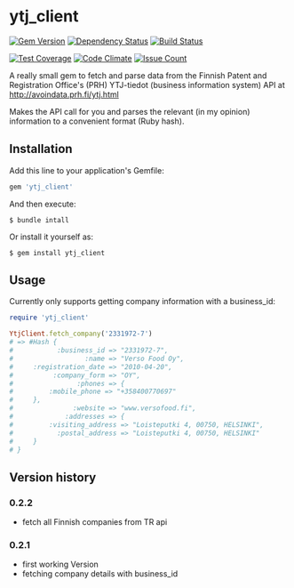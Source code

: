 # ytj_client

[![Gem Version](https://badge.fury.io/rb/ytj_client.svg)](https://badge.fury.io/rb/ytj_client)
[![Dependency Status](https://gemnasium.com/badges/github.com/jannewaren/ytj_client.svg)](https://gemnasium.com/github.com/jannewaren/ytj_client)
[![Build Status](https://travis-ci.org/jannewaren/ytj_client.svg?branch=master)](https://travis-ci.org/jannewaren/ytj_client)

[![Test Coverage](https://codeclimate.com/github/jannewaren/ytj_client/badges/coverage.svg)](https://codeclimate.com/github/jannewaren/ytj_client/coverage)
[![Code Climate](https://codeclimate.com/github/jannewaren/ytj_client/badges/gpa.svg)](https://codeclimate.com/github/jannewaren/ytj_client)
[![Issue Count](https://codeclimate.com/github/jannewaren/ytj_client/badges/issue_count.svg)](https://codeclimate.com/github/jannewaren/ytj_client)


A really small gem to fetch and parse data from the Finnish Patent and Registration Office's (PRH) YTJ-tiedot (business information system) API at http://avoindata.prh.fi/ytj.html

Makes the API call for you and parses the relevant (in my opinion) information to a convenient format (Ruby hash).

## Installation

Add this line to your application's Gemfile:

```ruby
gem 'ytj_client'
```

And then execute:

    $ bundle intall

Or install it yourself as:

    $ gem install ytj_client

## Usage

Currently only supports getting company information with a business_id:

```ruby
require 'ytj_client'

YtjClient.fetch_company('2331972-7')
# => #Hash {
#           :business_id => "2331972-7",
#                  :name => "Verso Food Oy",
#     :registration_date => "2010-04-20",
#          :company_form => "OY",
#                :phones => {
#         :mobile_phone => "+358400770697"
#     },
#               :website => "www.versofood.fi",
#             :addresses => {
#         :visiting_address => "Loisteputki 4, 00750, HELSINKI",
#           :postal_address => "Loisteputki 4, 00750, HELSINKI"
#     }
# }
```
## Version history

### 0.2.2

- fetch all Finnish companies from TR api

### 0.2.1

- first working Version
- fetching company details with business_id
